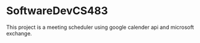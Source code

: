 # SoftwareDevCS483
This project is a meeting scheduler using google calender api and microsoft exchange.


